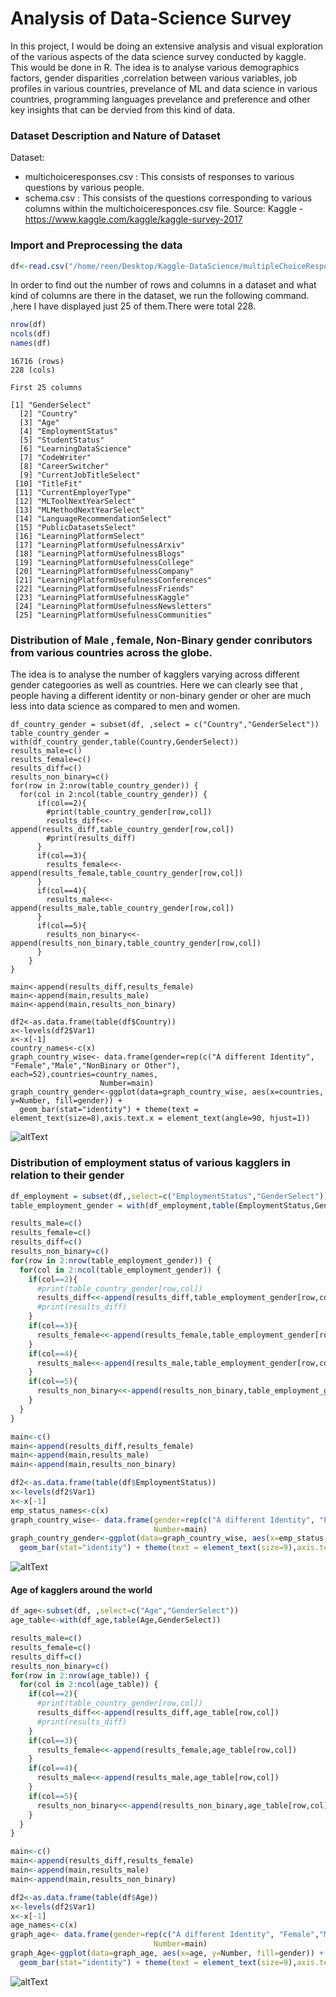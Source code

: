 # Analysis of Data-Science Survey 
In this project, I would be doing an extensive analysis and visual exploration of the various aspects of the data science 
survey conducted by kaggle. This would be done in R. The idea is to analyse various demographics factors, gender disparities
,correlation between various variables, job profiles in various countries, prevelance of ML and data science in various countries, programming languages
prevelance and preference and other key insights that can be dervied from this kind of data.

### Dataset Description and Nature of Dataset
Dataset: 
 - multichoiceresponses.csv : This consists of responses to various questions by various people.
 - schema.csv : This consists of the questions corresponding to various columns within the multichoiceresponces.csv file.
Source: Kaggle - https://www.kaggle.com/kaggle/kaggle-survey-2017

### Import and Preprocessing the data

```R
df<-read.csv("/home/reen/Desktop/Kaggle-DataScience/multipleChoiceResponses.csv",header=TRUE,sep=",")
```
In order to find out the number of rows and columns in a dataset and what kind of columns are there in the dataset, we run the following command.
,here I have displayed just 25 of them.There were total 228.

```R
nrow(df)
ncols(df)
names(df)
```

```
16716 (rows)
228 (cols)

First 25 columns

[1] "GenderSelect"                               
  [2] "Country"                                    
  [3] "Age"                                        
  [4] "EmploymentStatus"                           
  [5] "StudentStatus"                              
  [6] "LearningDataScience"                        
  [7] "CodeWriter"                                 
  [8] "CareerSwitcher"                             
  [9] "CurrentJobTitleSelect"                      
 [10] "TitleFit"                                   
 [11] "CurrentEmployerType"                        
 [12] "MLToolNextYearSelect"                       
 [13] "MLMethodNextYearSelect"                     
 [14] "LanguageRecommendationSelect"               
 [15] "PublicDatasetsSelect"                       
 [16] "LearningPlatformSelect"                     
 [17] "LearningPlatformUsefulnessArxiv"            
 [18] "LearningPlatformUsefulnessBlogs"            
 [19] "LearningPlatformUsefulnessCollege"          
 [20] "LearningPlatformUsefulnessCompany"          
 [21] "LearningPlatformUsefulnessConferences"      
 [22] "LearningPlatformUsefulnessFriends"          
 [23] "LearningPlatformUsefulnessKaggle"           
 [24] "LearningPlatformUsefulnessNewsletters"      
 [25] "LearningPlatformUsefulnessCommunities"
```

### Distribution of Male , female, Non-Binary gender conributors from various countries across the globe.
The idea is to analyse the number of kagglers varying across different gender categoories as well as countries. Here we
can clearly see that , people having a different identity or non-binary gender or oher are much less into data science as
compared to men and women.

```
df_country_gender = subset(df, ,select = c("Country","GenderSelect"))
table_country_gender = with(df_country_gender,table(Country,GenderSelect))
results_male=c()
results_female=c()
results_diff=c()
results_non_binary=c()
for(row in 2:nrow(table_country_gender)) {
  for(col in 2:ncol(table_country_gender)) {
      if(col==2){
        #print(table_country_gender[row,col])
        results_diff<<-append(results_diff,table_country_gender[row,col])
        #print(results_diff)
      }
      if(col==3){
        results_female<<-append(results_female,table_country_gender[row,col])
      }
      if(col==4){
        results_male<<-append(results_male,table_country_gender[row,col])
      }
      if(col==5){
        results_non_binary<<-append(results_non_binary,table_country_gender[row,col])
      }
    }
}

main<-append(results_diff,results_female)
main<-append(main,results_male)
main<-append(main,results_non_binary)

df2<-as.data.frame(table(df$Country))
x<-levels(df2$Var1)
x<-x[-1]
country_names<-c(x)
graph_country_wise<- data.frame(gender=rep(c("A different Identity", "Female","Male","NonBinary or Other"), each=52),countries=country_names,
                    Number=main)
graph_country_gender<-ggplot(data=graph_country_wise, aes(x=countries, y=Number, fill=gender)) +
  geom_bar(stat="identity") + theme(text = element_text(size=8),axis.text.x = element_text(angle=90, hjust=1)) 
```

![altText](https://github.com/avneet14027/Kaggle-DataScience-Survey-Analysis/blob/master/plot_countries_gender.png)


### Distribution of employment status of various kagglers in relation to their gender

```R
df_employment = subset(df,,select=c("EmploymentStatus","GenderSelect"))
table_employment_gender = with(df_employment,table(EmploymentStatus,GenderSelect))

results_male=c()
results_female=c()
results_diff=c()
results_non_binary=c()
for(row in 2:nrow(table_employment_gender)) {
  for(col in 2:ncol(table_employment_gender)) {
    if(col==2){
      #print(table_country_gender[row,col])
      results_diff<<-append(results_diff,table_employment_gender[row,col])
      #print(results_diff)
    }
    if(col==3){
      results_female<<-append(results_female,table_employment_gender[row,col])
    }
    if(col==4){
      results_male<<-append(results_male,table_employment_gender[row,col])
    }
    if(col==5){
      results_non_binary<<-append(results_non_binary,table_employment_gender[row,col])
    }
  }
}

main<-c()
main<-append(results_diff,results_female)
main<-append(main,results_male)
main<-append(main,results_non_binary)

df2<-as.data.frame(table(df$EmploymentStatus))
x<-levels(df2$Var1)
x<-x[-1]
emp_status_names<-c(x)
graph_country_wise<- data.frame(gender=rep(c("A different Identity", "Female","Male","NonBinary or Other"), each=6),emp_status=emp_status_names,
                                Number=main)
graph_country_gender<-ggplot(data=graph_country_wise, aes(x=emp_status, y=Number, fill=gender)) +
  geom_bar(stat="identity") + theme(text = element_text(size=9),axis.text.x = element_text(angle=90, hjust=1)) 
```
![altText](https://github.com/avneet14027/Kaggle-DataScience-Survey-Analysis/blob/master/plot_empstatus_gender.png)

#### Age of kagglers around the world
```R
df_age<-subset(df, ,select=c("Age","GenderSelect"))
age_table<-with(df_age,table(Age,GenderSelect))

results_male=c()
results_female=c()
results_diff=c()
results_non_binary=c()
for(row in 2:nrow(age_table)) {
  for(col in 2:ncol(age_table)) {
    if(col==2){
      #print(table_country_gender[row,col])
      results_diff<<-append(results_diff,age_table[row,col])
      #print(results_diff)
    }
    if(col==3){
      results_female<<-append(results_female,age_table[row,col])
    }
    if(col==4){
      results_male<<-append(results_male,age_table[row,col])
    }
    if(col==5){
      results_non_binary<<-append(results_non_binary,age_table[row,col])
    }
  }
}

main<-c()
main<-append(results_diff,results_female)
main<-append(main,results_male)
main<-append(main,results_non_binary)

df2<-as.data.frame(table(df$Age))
x<-levels(df2$Var1)
x<-x[-1]
age_names<-c(x)
graph_age<- data.frame(gender=rep(c("A different Identity", "Female","Male","NonBinary or Other"), each=83),age=age_names,
                                Number=main)
graph_Age<-ggplot(data=graph_age, aes(x=age, y=Number, fill=gender)) +
  geom_bar(stat="identity") + theme(text = element_text(size=9),axis.text.x = element_text(angle=90, hjust=1)) 
  ```
![altText](https://github.com/avneet14027/Kaggle-DataScience-Survey-Analysis/blob/master/plot_age_kagglers.png)

